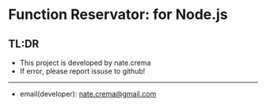 Function Reservator: for Node.js
=========

## TL:DR
* This project is developed by nate.crema
* If error, please report issuse to github!

------
* email(developer): nate.crema@gmail.com